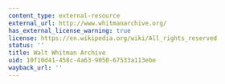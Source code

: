 ```yaml
---
content_type: external-resource
external_url: http://www.whitmanarchive.org/
has_external_license_warning: true
license: https://en.wikipedia.org/wiki/All_rights_reserved
status: ''
title: Walt Whitman Archive
uid: 10f10d41-458c-4a63-9050-67533a113ebe
wayback_url: ''
---
```

